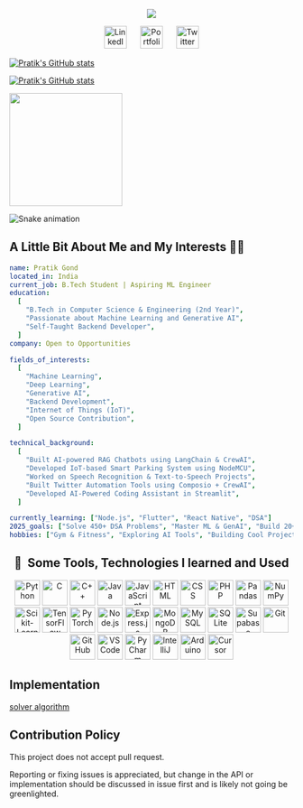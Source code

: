 <p align="center">
  <img src="https://capsule-render.vercel.app/api?type=blur&height=300&color=gradient&text=Hello%20Developers&textBg=false&fontColor=D3D3D3"/>
</p>

<p align="center" style="margin-bottom: 0;">
  <a href="https://www.linkedin.com/in/pratikgond/"><img height="40" src="https://github.com/user-attachments/assets/3f3d8ec3-1402-4aec-9ecf-e137dc5faf0b" alt="LinkedIn"></a>
  <a href="https://www.pratikgond.vercel.app" style="margin: 0 20px;"><img height="40" src="https://github.com/user-attachments/assets/d8cd91d2-a846-4ff9-a967-6c0e516b9c58" alt="Portfolio"></a>
  <a href="https://x.com/PratikGond69428"><img height="40" src="https://github.com/user-attachments/assets/09ead742-11c4-422b-af48-75e22af6f1f2" alt="Twitter"></a>
</p>

[![Pratik's GitHub stats](https://github-readme-stats.vercel.app/api?username=pratik2374&show_icons=true&&rank_icon=github&bg_color=30,0a0f1f,0d1b2a,1b263b&title_color=ffffff&text_color=b0bec5&icon_color=2196f3)](https://github.com/anuraghazra/github-readme-stats)

[![Pratik's GitHub stats](https://github-readme-stats.vercel.app/api?username=pratik2374&rank_icon=github&bg_color=00000000)](https://github.com/anuraghazra/github-readme-stats)


<a href="https://github.com/anuraghazra/convoychat">
  <img height=200 align="center" src="https://github-readme-stats.vercel.app/api/top-langs?username=anuraghazra&layout=compact&langs_count=8&card_width=320" />
</a>
  

![Snake animation](https://raw.githubusercontent.com/{pratik2374}/{pratik2374}/output/github-contribution-grid-snake-dark.svg)

## A Little Bit About Me and My Interests 🧑‍💻

```yaml
name: Pratik Gond
located_in: India
current_job: B.Tech Student | Aspiring ML Engineer
education:
  [
    "B.Tech in Computer Science & Engineering (2nd Year)",
    "Passionate about Machine Learning and Generative AI",
    "Self-Taught Backend Developer",
  ]
company: Open to Opportunities

fields_of_interests:
  [
    "Machine Learning",
    "Deep Learning",
    "Generative AI",
    "Backend Development",
    "Internet of Things (IoT)",
    "Open Source Contribution",
  ]

technical_background:
  [
    "Built AI-powered RAG Chatbots using LangChain & CrewAI",
    "Developed IoT-based Smart Parking System using NodeMCU",
    "Worked on Speech Recognition & Text-to-Speech Projects",
    "Built Twitter Automation Tools using Composio + CrewAI",
    "Developed AI-Powered Coding Assistant in Streamlit",
  ]

currently_learning: ["Node.js", "Flutter", "React Native", "DSA"]
2025_goals: ["Solve 450+ DSA Problems", "Master ML & GenAI", "Build 20+ Real-World Projects", "Contribute to Open Source"]
hobbies: ["Gym & Fitness", "Exploring AI Tools", "Building Cool Projects", "Tech Blogging"]

```
<h2 align="center">🚀 &nbsp;Some Tools, Technologies I learned and Used</h2>

<p align="center">
  <img src="https://cdn.jsdelivr.net/gh/devicons/devicon/icons/python/python-original.svg" alt="Python" width="45" height="45"/>
  <img src="https://cdn.jsdelivr.net/gh/devicons/devicon/icons/c/c-original.svg" alt="C" width="45" height="45"/>
  <img src="https://cdn.jsdelivr.net/gh/devicons/devicon/icons/cplusplus/cplusplus-original.svg" alt="C++" width="45" height="45"/>
  <img src="https://cdn.jsdelivr.net/gh/devicons/devicon/icons/java/java-original.svg" alt="Java" width="45" height="45"/>
  <img src="https://cdn.jsdelivr.net/gh/devicons/devicon/icons/javascript/javascript-original.svg" alt="JavaScript" width="45" height="45"/>
  <img src="https://cdn.jsdelivr.net/gh/devicons/devicon/icons/html5/html5-original.svg" alt="HTML" width="45" height="45"/>
  <img src="https://cdn.jsdelivr.net/gh/devicons/devicon/icons/css3/css3-original.svg" alt="CSS" width="45" height="45"/>
  <img src="https://cdn.jsdelivr.net/gh/devicons/devicon/icons/php/php-original.svg" alt="PHP" width="45" height="45"/>
  <img src="https://cdn.jsdelivr.net/gh/devicons/devicon/icons/pandas/pandas-original.svg" alt="Pandas" width="45" height="45"/>
  <img src="https://cdn.jsdelivr.net/gh/devicons/devicon/icons/numpy/numpy-original.svg" alt="NumPy" width="45" height="45"/>
  <img src="https://cdn.jsdelivr.net/gh/devicons/devicon/icons/scikitlearn/scikitlearn-original.svg" alt="Scikit-Learn" width="45" height="45"/>
  <img src="https://cdn.jsdelivr.net/gh/devicons/devicon/icons/tensorflow/tensorflow-original.svg" alt="TensorFlow" width="45" height="45"/>
  <img src="https://cdn.jsdelivr.net/gh/devicons/devicon/icons/pytorch/pytorch-original.svg" alt="PyTorch" width="45" height="45"/>
  <img src="https://cdn.jsdelivr.net/gh/devicons/devicon/icons/nodejs/nodejs-original.svg" alt="Node.js" width="45" height="45"/>
  <img src="https://cdn.jsdelivr.net/gh/devicons/devicon/icons/express/express-original.svg" alt="Express.js" width="45" height="45"/>
  <img src="https://cdn.jsdelivr.net/gh/devicons/devicon/icons/mongodb/mongodb-original.svg" alt="MongoDB" width="45" height="45"/>
  <img src="https://cdn.jsdelivr.net/gh/devicons/devicon/icons/mysql/mysql-original.svg" alt="MySQL" width="45" height="45"/>
  <img src="https://cdn.jsdelivr.net/gh/devicons/devicon/icons/sqlite/sqlite-original.svg" alt="SQLite" width="45" height="45"/>
  <img src="https://cdn.jsdelivr.net/gh/devicons/devicon/icons/supabase/supabase-original.svg" alt="Supabase" width="45" height="45"/>
  <img src="https://cdn.jsdelivr.net/gh/devicons/devicon/icons/git/git-original.svg" alt="Git" width="45" height="45"/>
  <img src="https://cdn.jsdelivr.net/gh/devicons/devicon/icons/github/github-original.svg" alt="GitHub" width="45" height="45"/>
  <img src="https://cdn.jsdelivr.net/gh/devicons/devicon/icons/vscode/vscode-original.svg" alt="VS Code" width="45" height="45"/>
  <img src="https://cdn.jsdelivr.net/gh/devicons/devicon/icons/pycharm/pycharm-original.svg" alt="PyCharm" width="45" height="45"/>
  <img src="https://cdn.jsdelivr.net/gh/devicons/devicon/icons/intellij/intellij-original.svg" alt="IntelliJ" width="45" height="45"/>
  <img src="https://cdn.jsdelivr.net/gh/devicons/devicon/icons/arduino/arduino-original.svg" alt="Arduino" width="45" height="45"/>
  <img src="https://avatars.githubusercontent.com/u/139895814?s=200&v=4" alt="Cursor" width="45" height="45"/>
</p>


## Implementation

[solver algorithm](./packages/solver/README.md)

## Contribution Policy

This project does not accept pull request.

Reporting or fixing issues is appreciated, but change in the API or implementation should be discussed in issue first and is likely not going be greenlighted.
